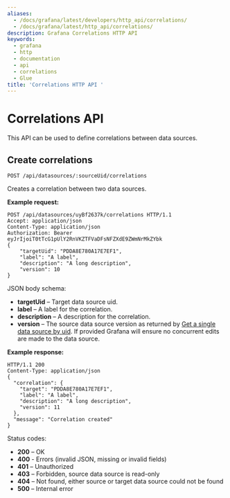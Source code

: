```yaml
---
aliases:
  - /docs/grafana/latest/developers/http_api/correlations/
  - /docs/grafana/latest/http_api/correlations/
description: Grafana Correlations HTTP API
keywords:
  - grafana
  - http
  - documentation
  - api
  - correlations
  - Glue
title: 'Correlations HTTP API '
---
```


# Correlations API

This API can be used to define correlations between data sources.

## Create correlations

`POST /api/datasources/:sourceUid/correlations`

Creates a correlation between two data sources.

**Example request:**

```http
POST /api/datasources/uyBf2637k/correlations HTTP/1.1
Accept: application/json
Content-Type: application/json
Authorization: Bearer eyJrIjoiT0tTcG1pUlY2RnVKZTFVaDFsNFZXdE9ZWmNrMkZYbk
{
	"targetUid": "PDDA8E780A17E7EF1",
	"label": "A label",
	"description": "A long description",
	"version": 10
}
```

JSON body schema:

- **targetUid** – Target data source uid.
- **label** – A label for the correlation.
- **description** – A description for the correlation.
- **version** – The source data source version as returned by [Get a single data source by uid](/docs/grafana/latest/http_api/datasource/#get-a-single-data-source-by-uid). If provided Grafana will ensure no concurrent edits are made to the data source.

**Example response:**

```http
HTTP/1.1 200
Content-Type: application/json
{
  "correlation": {
    "target": "PDDA8E780A17E7EF1",
    "label": "A label",
    "description": "A long description",
    "version": 11
  },
  "message": "Correlation created"
}
```

Status codes:

- **200** – OK
- **400** - Errors (invalid JSON, missing or invalid fields)
- **401** – Unauthorized
- **403** – Forbidden, source data source is read-only
- **404** – Not found, either source or target data source could not be found
- **500** – Internal error
